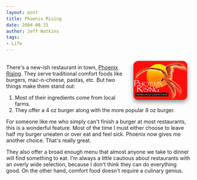 ```yaml
---
layout: post
title: Phoenix Rising
date: 2004-08-31
author: Jeff Watkins
tags:
- Life
---
```


<p><img style="float: right;" alt="Phoenix logo" title="Logo of Phoenix
Rising restaurant in Rinebeck, NY"
src="/images/phoenix.png"  ><br/>
There's a new-ish restaurant in town, <a
href="http://www.phoenixrhinebeck.com">Phoenix Rising</a>. They serve
traditional comfort foods like burgers, mac-n-cheese, pastas, etc. But
two things make them stand out:</p>
<ol>
	<li>Most of their ingredients come from local farms.</li>
	<li>They offer a 4 oz burger along with the more popular 8 oz
	burger.</li>
</ol>
<p>For someone like me who simply can't finish a burger at most
restaurants, this is a wonderful feature. Most of the time I must
either choose to leave half my burger uneaten or over eat and feel
sick. Phoenix now gives me another choice. That's really great.</p>
<p>They also offer a broad enough menu that almost anyone we take to
dinner will find something to eat. I'm always a little cautious about
restaurants with an overly wide selection, because I don't think they
can do everything good. On the other hand, comfort food doesn't require
a culinary genius.</p>
